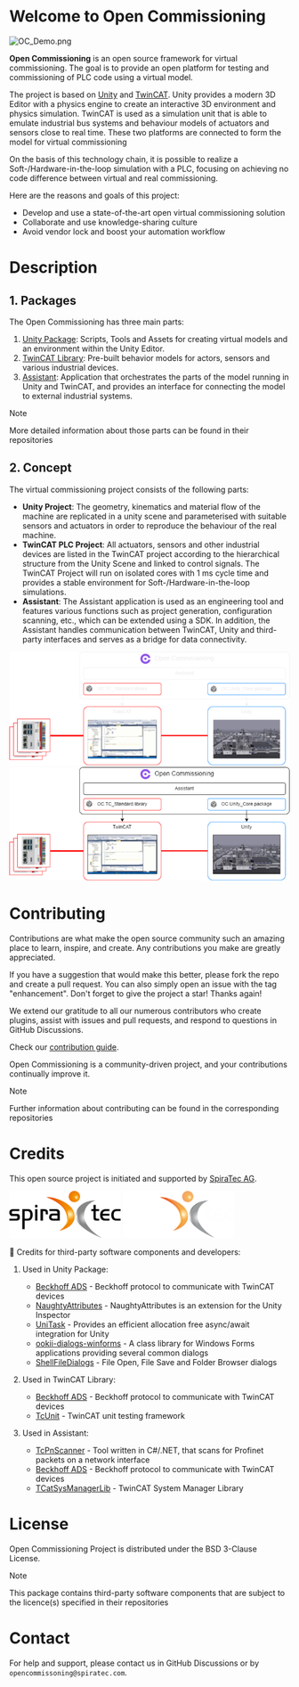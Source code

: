 # Welcome to Open Commissioning

![OC_Demo.png](images%2FOC_Demo.gif)

**Open Commissioning** is an open source framework for virtual commissioning.
The goal is to provide an open platform for testing and commissioning of PLC code using a virtual model.

The project is based on [Unity](https://unity.com/) and [TwinCAT](https://www.beckhoff.com/en-en/products/automation/twincat/). 
Unity provides a modern 3D Editor with a physics engine to create an interactive 3D environment and physics simulation. TwinCAT is used as a simulation unit that is able to emulate industrial bus systems and behaviour models of actuators and sensors close to real time.
These two platforms are connected to form the model for virtual commissioning

On the basis of this technology chain, it is possible to realize a Soft-/Hardware-in-the-loop simulation with a PLC, focusing on achieving no code difference between virtual and real commissioning.

Here are the reasons and goals of this project:
   * Develop and use a state-of-the-art open virtual commissioning solution
   * Collaborate and use knowledge-sharing culture
   * Avoid vendor lock and boost your automation workflow

# Description
## 1. Packages
The Open Commissioning has three main parts: 
1. [Unity Package](https://github.com/OpenCommissioning/OC_Unity_Core): Scripts, Tools and Assets for creating virtual models and an environment within the Unity Editor.
2. [TwinCAT Library](https://github.com/OpenCommissioning/OC_TwinCAT_Core): Pre-built behavior models for actors, sensors and various industrial devices.
3. [Assistant](https://github.com/OpenCommissioning/OC_Assistant): Application that orchestrates the parts of the model running in Unity and TwinCAT, and provides an interface for connecting the model to external industrial systems.

> [!NOTE]
> More detailed information about those parts can be found in their repositories

## 2. Concept
The virtual commissioning project consists of the following parts:
 * **Unity Project**:
   The geometry, kinematics and material flow of the machine are replicated in a unity scene and parameterised with suitable sensors and actuators in order to reproduce the behaviour of the real machine.
 * **TwinCAT PLC Project**:
All actuators, sensors and other industrial devices are listed in the TwinCAT project according to the hierarchical structure from the Unity Scene and linked to control signals.
The TwinCAT Project will run on isolated cores with 1 ms cycle time and provides a stable environment for Soft-/Hardware-in-the-loop simulations.
 * **Assistant**: The Assistant application is used as an engineering tool and features various functions such as project generation, configuration scanning, etc., which can be extended using a SDK.
In addition, the Assistant handles communication between TwinCAT, Unity and third-party interfaces and serves as a bridge for data connectivity.

![OS_System](./images/OC_Overview_dark.png#gh-dark-mode-only)
![OS_System](./images/OC_Overview_light.png#gh-light-mode-only)

# Contributing
Contributions are what make the open source community such an amazing place to learn, inspire, and create. Any contributions you make are greatly appreciated.

If you have a suggestion that would make this better, please fork the repo and create a pull request. You can also simply open an issue with the tag "enhancement". Don't forget to give the project a star! Thanks again!

We extend our gratitude to all our numerous contributors who create plugins, assist with issues and pull requests, and respond to questions in GitHub Discussions.

Check our [contribution guide](CONTRIBUTING.md).

Open Commissioning is a community-driven project, and your contributions continually improve it.

> [!NOTE]  
> Further information about contributing can be found in the corresponding repositories

# Credits
This open source project is initiated and supported by [SpiraTec AG](https://www.spiratec.com/en/).

<img src="./images/spira_logo_light.png#gh-light-mode-only" width="200"/>
<img src="./images/spira_logo_dark.png#gh-dark-mode-only" width="200"/>


:handshake: Credits for third-party software components and developers:

1. Used in Unity Package:
   * [Beckhoff ADS](https://www.nuget.org/packages/Beckhoff.TwinCAT.Ads) - Beckhoff protocol to communicate with TwinCAT devices
   * [NaughtyAttributes](https://github.com/dbrizov/NaughtyAttributes/) - NaughtyAttributes is an extension for the Unity Inspector
   * [UniTask](https://github.com/Cysharp/UniTask/) - Provides an efficient allocation free async/await integration for Unity
   * [ookii-dialogs-winforms](https://github.com/ookii-dialogs/ookii-dialogs-winforms/) - A class library for Windows Forms applications providing several common dialogs
   * [ShellFileDialogs](https://github.com/daiplusplus/ShellFileDialogs/) - File Open, File Save and Folder Browser dialogs

2. Used in TwinCAT Library:
   * [Beckhoff ADS](https://www.nuget.org/packages/Beckhoff.TwinCAT.Ads) - Beckhoff protocol to communicate with TwinCAT devices
   * [TcUnit](https://github.com/tcunit/TcUnit) - TwinCAT unit testing framework

3. Used in Assistant:
   * [TcPnScanner](https://github.com/TcHaxx/TcPnScanner) - Tool written in C#/.NET, that scans for Profinet packets on a network interface
   * [Beckhoff ADS](https://www.nuget.org/packages/Beckhoff.TwinCAT.Ads) - Beckhoff protocol to communicate with TwinCAT devices
   * [TCatSysManagerLib](https://www.nuget.org/packages/TCatSysManagerLib) - TwinCAT System Manager Library

# License
Open Commissioning Project is distributed under the BSD 3-Clause License.
> [!NOTE]  
> This package contains third-party software components that are subject to the licence(s) specified in their repositories

# Contact
For help and support, please contact us in GitHub Discussions or by `opencommissoning@spiratec.com`.








